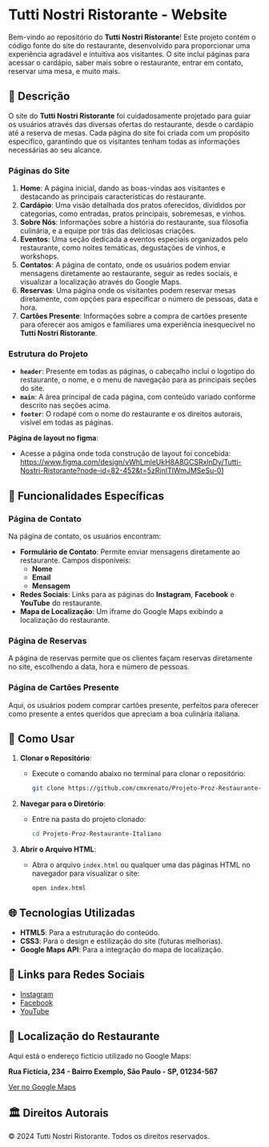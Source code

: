 # Tutti Nostri Ristorante - Website

Bem-vindo ao repositório do **Tutti Nostri Ristorante**! Este projeto contém o código fonte do site do restaurante, desenvolvido para proporcionar uma experiência agradável e intuitiva aos visitantes. O site inclui páginas para acessar o cardápio, saber mais sobre o restaurante, entrar em contato, reservar uma mesa, e muito mais.

## 📜 Descrição

O site do **Tutti Nostri Ristorante** foi cuidadosamente projetado para guiar os usuários através das diversas ofertas do restaurante, desde o cardápio até a reserva de mesas. Cada página do site foi criada com um propósito específico, garantindo que os visitantes tenham todas as informações necessárias ao seu alcance.

### Páginas do Site

1. **Home**: A página inicial, dando as boas-vindas aos visitantes e destacando as principais características do restaurante.
2. **Cardápio**: Uma visão detalhada dos pratos oferecidos, divididos por categorias, como entradas, pratos principais, sobremesas, e vinhos.
3. **Sobre Nós**: Informações sobre a história do restaurante, sua filosofia culinária, e a equipe por trás das deliciosas criações.
4. **Eventos**: Uma seção dedicada a eventos especiais organizados pelo restaurante, como noites temáticas, degustações de vinhos, e workshops.
5. **Contatos**: A página de contato, onde os usuários podem enviar mensagens diretamente ao restaurante, seguir as redes sociais, e visualizar a localização através do Google Maps.
6. **Reservas**: Uma página onde os visitantes podem reservar mesas diretamente, com opções para especificar o número de pessoas, data e hora.
7. **Cartões Presente**: Informações sobre a compra de cartões presente para oferecer aos amigos e familiares uma experiência inesquecível no **Tutti Nostri Ristorante**.

### Estrutura do Projeto

- **`header`**: Presente em todas as páginas, o cabeçalho inclui o logotipo do restaurante, o nome, e o menu de navegação para as principais seções do site.
- **`main`**: A área principal de cada página, com conteúdo variado conforme descrito nas seções acima.
- **`footer`**: O rodapé com o nome do restaurante e os direitos autorais, visível em todas as páginas.


**Página de layout no figma**:
   - Acesse a página onde toda construção de layout foi concebida:
[https://www.figma.com/design/vWhLmleUkH8A8GCSRxlnDy/Tutti-Nostri-Ristorante?node-id=82-452&t=5zRjnITlWmJMSeSu-0) ](https://www.figma.com/design/vWhLmleUkH8A8GCSRxlnDy/Tutti-Nostri-Ristorante?node-id=82-452&t=5zRjnITlWmJMSeSu-0) 

## 📝 Funcionalidades Específicas

### Página de Contato

Na página de contato, os usuários encontram:

- **Formulário de Contato**: Permite enviar mensagens diretamente ao restaurante. Campos disponíveis:
  - **Nome**
  - **Email**
  - **Mensagem**
- **Redes Sociais**: Links para as páginas do **Instagram**, **Facebook** e **YouTube** do restaurante.
- **Mapa de Localização**: Um iframe do Google Maps exibindo a localização do restaurante.

### Página de Reservas

A página de reservas permite que os clientes façam reservas diretamente no site, escolhendo a data, hora e número de pessoas.

### Página de Cartões Presente

Aqui, os usuários podem comprar cartões presente, perfeitos para oferecer como presente a entes queridos que apreciam a boa culinária italiana.

## 🚀 Como Usar

1. **Clonar o Repositório**:
   - Execute o comando abaixo no terminal para clonar o repositório:
     ```bash
     git clone https://github.com/cmxrenato/Projeto-Proz-Restaurante-Italiano
     ```
  
2. **Navegar para o Diretório**:
   - Entre na pasta do projeto clonado:
     ```bash
     cd Projeto-Proz-Restaurante-Italiano
     ```
  
3. **Abrir o Arquivo HTML**:
   - Abra o arquivo `index.html` ou qualquer uma das páginas HTML no navegador para visualizar o site:
     ```bash
     open index.html
     ```

## 🌐 Tecnologias Utilizadas

- **HTML5**: Para a estruturação do conteúdo.
- **CSS3**: Para o design e estilização do site (futuras melhorias).
- **Google Maps API**: Para a integração do mapa de localização.

## 🔗 Links para Redes Sociais

- [Instagram](https://www.instagram.com)
- [Facebook](https://www.facebook.com)
- [YouTube](https://www.youtube.com)

## 📍 Localização do Restaurante

Aqui está o endereço fictício utilizado no Google Maps:

**Rua Fictícia, 234 - Bairro Exemplo, São Paulo - SP, 01234-567**

[Ver no Google Maps](https://www.google.com/maps)

## 🏛 Direitos Autorais

&copy; 2024 Tutti Nostri Ristorante. Todos os direitos reservados.